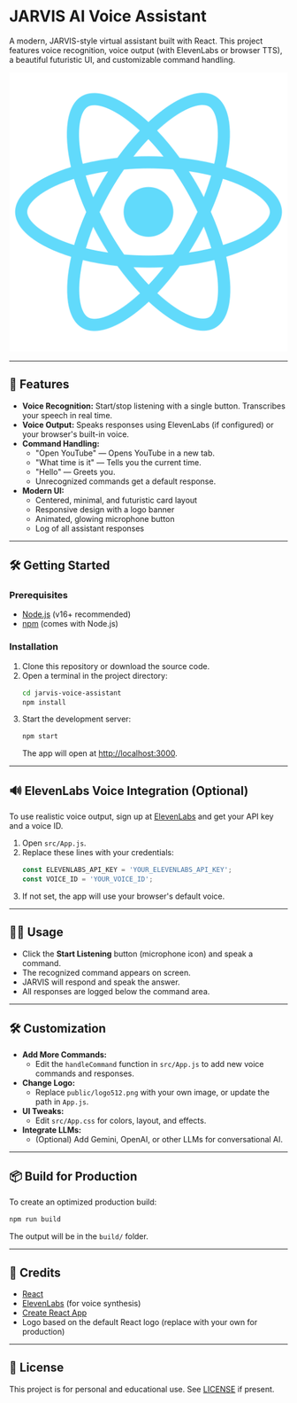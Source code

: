 # JARVIS AI Voice Assistant

A modern, JARVIS-style virtual assistant built with React. This project features voice recognition, voice output (with ElevenLabs or browser TTS), a beautiful futuristic UI, and customizable command handling.

![JARVIS Banner](public/logo512.png)

---

## 🚀 Features

- **Voice Recognition:** Start/stop listening with a single button. Transcribes your speech in real time.
- **Voice Output:** Speaks responses using ElevenLabs (if configured) or your browser's built-in voice.
- **Command Handling:**
  - "Open YouTube" — Opens YouTube in a new tab.
  - "What time is it" — Tells you the current time.
  - "Hello" — Greets you.
  - Unrecognized commands get a default response.
- **Modern UI:**
  - Centered, minimal, and futuristic card layout
  - Responsive design with a logo banner
  - Animated, glowing microphone button
  - Log of all assistant responses

---

## 🛠️ Getting Started

### Prerequisites
- [Node.js](https://nodejs.org/) (v16+ recommended)
- [npm](https://www.npmjs.com/) (comes with Node.js)

### Installation
1. Clone this repository or download the source code.
2. Open a terminal in the project directory:
   ```bash
   cd jarvis-voice-assistant
   npm install
   ```
3. Start the development server:
   ```bash
   npm start
   ```
   The app will open at [http://localhost:3000](http://localhost:3000).

---

## 🔊 ElevenLabs Voice Integration (Optional)

To use realistic voice output, sign up at [ElevenLabs](https://elevenlabs.io/) and get your API key and a voice ID.

1. Open `src/App.js`.
2. Replace these lines with your credentials:
   ```js
   const ELEVENLABS_API_KEY = 'YOUR_ELEVENLABS_API_KEY';
   const VOICE_ID = 'YOUR_VOICE_ID';
   ```
3. If not set, the app will use your browser's default voice.

---

## 🧑‍💻 Usage
- Click the **Start Listening** button (microphone icon) and speak a command.
- The recognized command appears on screen.
- JARVIS will respond and speak the answer.
- All responses are logged below the command area.

---

## 🛠️ Customization
- **Add More Commands:**
  - Edit the `handleCommand` function in `src/App.js` to add new voice commands and responses.
- **Change Logo:**
  - Replace `public/logo512.png` with your own image, or update the path in `App.js`.
- **UI Tweaks:**
  - Edit `src/App.css` for colors, layout, and effects.
- **Integrate LLMs:**
  - (Optional) Add Gemini, OpenAI, or other LLMs for conversational AI.

---

## 📦 Build for Production
To create an optimized production build:
```bash
npm run build
```
The output will be in the `build/` folder.

---

## 🙏 Credits
- [React](https://reactjs.org/)
- [ElevenLabs](https://elevenlabs.io/) (for voice synthesis)
- [Create React App](https://create-react-app.dev/)
- Logo based on the default React logo (replace with your own for production)

---

## 📄 License
This project is for personal and educational use. See [LICENSE](LICENSE) if present.
